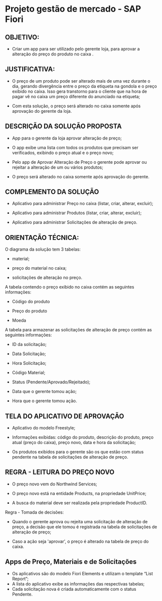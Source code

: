 # Projeto gestão de mercado - SAP Fiori

## OBJETIVO:

- Criar um app para ser utilizado pelo gerente loja, para aprovar a alteração do preço do produto no caixa .

## JUSTIFICATIVA:
- O preço de um produto pode ser alterado mais de uma vez durante o dia, gerando divergência entre o preço da etiqueta na gondola e o preço exibido no caixa. Isso gera transtorno para o cliente que na hora de pagar vê no caixa um preço diferente do anunciado na etiqueta;
  
- Com esta solução, o preço será alterado no caixa somente após aprovação do gerente da loja.

## DESCRIÇÃO DA SOLUÇÃO PROPOSTA

- App para o gerente da loja aprovar alteração de preço;
 
- O app exibe uma lista com todos os produtos que precisam ser verificados, exibindo o preço atual e o preço novo;
 
- Pelo app de Aprovar Alteração de Preço o gerente pode aprovar ou rejeitar a alteração de um ou vários produtos;

- O preço será alterado no caixa somente após aprovação do gerente.
 

## COMPLEMENTO DA SOLUÇÃO 

- Aplicativo para administrar Preço no caixa (listar, criar, alterar, excluir);

- Aplicativo para administrar Produtos (listar, criar, alterar, excluir);
 
- Aplicativo para administrar Solicitações de alteração de preço.
  

## ORIENTAÇÃO TÉCNICA:
 
​O diagrama da solução tem 3 tabelas:

- material;

- preço do material no caixa;

- solicitações de alteração no preço.
 

A tabela contendo o preço exibido no caixa contém as seguintes informações:

- Código do produto

- Preço do produto

- Moeda

 

A tabela para armazenar as solicitações de alteração de preço contém as seguintes informações:

- ID da solicitação;

- Data Solicitação;

- Hora Solicitação;

- Código Material;

- Status (Pendente/Aprovado/Rejeitado);

- Data que o gerente tomou ação;

- Hora que o gerente tomou ação.


## TELA DO APLICATIVO DE APROVAÇÃO

- Aplicativo do modelo Freestyle;

- Informações exibidas: código do produto, descrição do produto, preço atual (preço do caixa), preço novo, data e hora da solicitação;

- Os produtos exibidos para o gerente são os que estão com status pendente na tabela de solicitações de alteração de preço.

 

## REGRA - LEITURA DO PREÇO NOVO

- O preço novo vem do Northwind Services;

- O preço novo está na entidade Products, na propriedade UnitPrice;

- A busca do material deve ser realizada pela propriedade ProductID​.

 

Regra - Tomada de decisões:

- Quando o gerente aprova ou rejeita uma solicitação de alteração de preço, a decisão que ele tomou é registrada na tabela de solicitações de alteração de preço;

- Caso a ação seja 'aprovar', o preço é alterado na tabela de preço do caixa.


## Apps de Preço, Materiais e de Solicitações

- Os aplicativos são do modelo Fiori Elements e utilizam o template “List Report”;
- A lista do aplicativo exibe as informações das respectivas tabelas;
- Cada solicitação nova é criada automaticamente com o status Pendente.
